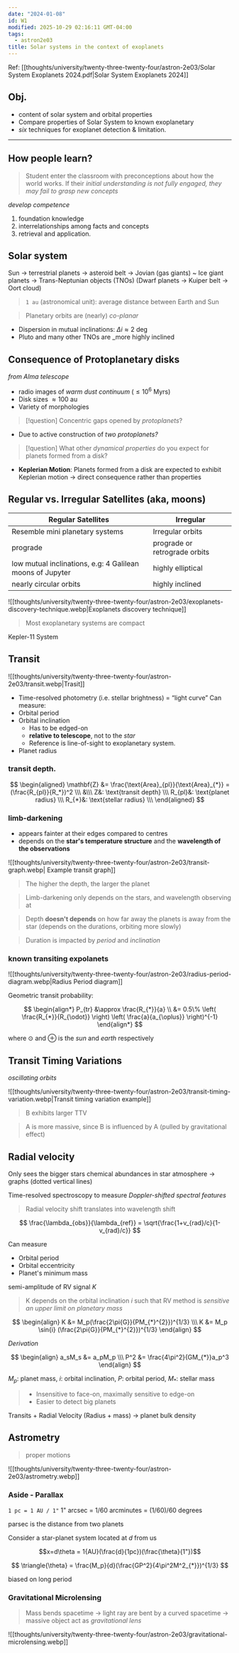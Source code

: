 ```yaml
---
date: "2024-01-08"
id: W1
modified: 2025-10-29 02:16:11 GMT-04:00
tags:
  - astron2e03
title: Solar systems in the context of exoplanets
---
```


Ref: [[thoughts/university/twenty-three-twenty-four/astron-2e03/Solar System Exoplanets 2024.pdf|Solar System Exoplanets 2024]]

## Obj.

- content of solar system and orbital properties
- Compare properties of Solar System to known exoplanetary
- _six_ techniques for exoplanet detection & limitation.

---

## How people learn?

> Student enter the classroom with preconceptions about how the world works. If their _initial understanding is not fully engaged, they may fail to grasp new concepts_

_develop competence_

1. foundation knowledge
2. interrelationships among facts and concepts
3. retrieval and application.

## Solar system

Sun -> terrestrial planets -> asteroid belt -> Jovian (gas giants) ~ Ice giant planets -> Trans-Neptunian objects (TNOs) (Dwarf planets -> Kuiper belt -> Oort cloud)

> `1 au` (astronomical unit): average distance between Earth and Sun

> Planetary orbits are (nearly) _co-planar_

- Dispersion in mutual inclinations: $\Delta{i} \approx 2\text{ deg}$
- Pluto and many other TNOs are \_more highly inclined

## Consequence of **Protoplanetary disks**

_from Alma telescope_

- radio images of _warm dust continuum_ ($\leq 10^6\text{ Myrs}$)
- Disk sizes $\approx 100\text{ au}$
- Variety of morphologies

> [!question]
> Concentric gaps opened by _protoplanets_?

- Due to active construction of _two protoplanets?_

> [!question]
> What other _dynamical properties_ do you expect for planets formed from a disk?

- **Keplerian Motion**: Planets formed from a disk are expected to exhibit Keplerian motion -> direct consequence rather than properties

## Regular vs. Irregular Satellites (aka, moons)

| Regular Satellites                                        | Irregular                     |
| --------------------------------------------------------- | ----------------------------- |
| Resemble mini planetary systems                           | Irregular orbits              |
| prograde                                                  | prograde or retrograde orbits |
| low mutual inclinations, e.g: 4 Galilean moons of Jupyter | highly elliptical             |
| nearly circular orbits                                    | highly inclined               |

![[thoughts/university/twenty-three-twenty-four/astron-2e03/exoplanets-discovery-technique.webp|Exoplanets discovery technique]]

> Most exoplanetary systems are compact

Kepler-11 System

## Transit

![[thoughts/university/twenty-three-twenty-four/astron-2e03/transit.webp|Trasit]]

- Time-resolved photometry (i.e. stellar brightness) = “light curve”
  Can measure:
- Orbital period
- Orbital inclination
  - Has to be edged-on
  - **relative to telescope**, not to the _star_
  - Reference is line-of-sight to exoplanetary system.
- Planet radius

### transit depth.

$$
\begin{aligned}
\mathbf{Z} &= \frac{\text{Area}_{pl}}{\text{Area}_{*}} = (\frac{R_{pl}}{R_*})^2 \\\
&\\\
Z&: \text{transit depth} \\\
R_{pl}&: \text{planet radius} \\\
R_{*}&: \text{stellar radius} \\\
\end{aligned}
$$

### limb-darkening

- appears fainter at their edges compared to centres
- depends on the **star's temperature structure** and the **wavelength of the observations**

![[thoughts/university/twenty-three-twenty-four/astron-2e03/transit-graph.webp| Example transit graph]]

> The higher the depth, the larger the planet

> Limb-darkening only depends on the stars, and wavelength observing at

> Depth **doesn't depends** on how far away the planets is away from the star (depends on the durations, orbiting more slowly)

> Duration is impacted by _period_ and _inclination_

### known transiting expolanets

![[thoughts/university/twenty-three-twenty-four/astron-2e03/radius-period-diagram.webp|Radius Period diagram]]

Geometric transit probability:

$$
\begin{align*}
P_{tr} &\approx \frac{R_{*}}{a} \\
&= 0.5\% \left( \frac{R_{*}}{R_{\odot}} \right) \left( \frac{a}{a_{\oplus}} \right)^{-1}
\end{align*}
$$

where $\odot$ and $\oplus$ is the _sun_ and _earth_ respectively

## Transit Timing Variations

_oscillating orbits_

![[thoughts/university/twenty-three-twenty-four/astron-2e03/transit-timing-variation.webp|Transit timing variation example]]

> B exhibits larger TTV

> A is more massive, since B is influenced by A (pulled by gravitational effect)

## Radial velocity

Only sees the bigger stars
chemical abundances in star atmosphere -> graphs (dotted vertical lines)

Time-resolved spectroscopy to measure _Doppler-shifted spectral features_

> Radial velocity shift translates into wavelength shift

$$
\frac{\lambda_{obs}}{\lambda_{ref}} = \sqrt{\frac{1+v_{rad}/c}{1-v_{rad}/c}}
$$

Can measure

- Orbital period
- Orbital eccentricity
- Planet's minimum mass

semi-amplitude of RV signal _K_

> K depends on the orbital inclination _i_ such that RV method is _sensitive an upper limit on planetary mass_

$$
\begin{align}
K &= M_p(\frac{2\pi{G}}{PM_{*}^{2}})^{1/3} \\\
K &= M_p \sin{i} (\frac{2\pi{G}}{PM_{*}^{2}})^{1/3}
\end{align}
$$

_Derivation_

$$
\begin{align}
a_sM_s &= a_pM_p \\\
P^2 &= \frac{4\pi^2}{GM_{*}}a_p^3
\end{align}
$$

$M_p$: planet mass, $i$: orbital inclination, $P$: orbital period, $M_{*}$: stellar mass

> - Insensitive to face-on, maximally sensitive to edge-on
> - Easier to detect big planets

Transits + Radial Velocity (Radius + mass) -> planet bulk density

## Astrometry

> proper motions

![[thoughts/university/twenty-three-twenty-four/astron-2e03/astrometry.webp]]

### Aside - Parallax

`1 pc = 1 AU / 1"`
1" arcsec = 1/60 arcminutes = (1/60)/60 degrees

parsec is the distance from two planets

Consider a star-planet system located at _d_ from us

$$x=d\theta = 1{AU}(\frac{d}{1pc})(\frac{\theta}{1"})$$

$$
\triangle{\theta} = \frac{M_p}{d}(\frac{GP^2}{4\pi^2M^2_{*}})^{1/3}
$$

biased on long period

### Gravitational Microlensing

> Mass bends spacetime -> light ray are bent by a curved spacetime -> massive object act as _gravitational lens_

![[thoughts/university/twenty-three-twenty-four/astron-2e03/gravitational-microlensing.webp]]
